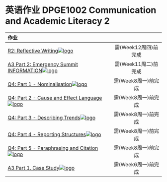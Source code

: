 # 英语作业 DPGE1002 Communication and Academic Literacy 2

|作业||
|:-|:-:|
|  [R2: Reflective Writing![logo](../../../../../logosvg01.svg)](https://moodle.telt.unsw.edu.au/mod/assign/view.php?id=4940777)|需(Week12周四)前完成|
| [A3 Part 2: Emergency Summit INFORMATION![logo](../../../../../logosvg01.svg)](https://moodle.telt.unsw.edu.au/mod/page/view.php?id=4864616)|需(Week11周二)前完成|
| [Q4: Part 1 - Nominalisation![logo](../../../../../logosvg01.svg)](https://moodle.telt.unsw.edu.au/mod/hvp/view.php?id=4864717)|需(Week8周一)前完成|
| [Q4: Part 2 - Cause and Effect Language![logo](../../../../../logosvg01.svg)](https://moodle.telt.unsw.edu.au/mod/hvp/view.php?id=4864718)|需(Week8周一)前完成|
| [Q4: Part 3 - Describing Trends![logo](../../../../../logosvg01.svg)](https://moodle.telt.unsw.edu.au/mod/hvp/view.php?id=4864719)|需(Week8周一)前完成|
| [Q4: Part 4 - Reporting Structures![logo](../../../../../logosvg01.svg)](https://moodle.telt.unsw.edu.au/mod/hvp/view.php?id=4864720)|需(Week8周一)前完成|
| [Q4: Part 5 - Paraphrasing and Citation![logo](../../../../../logosvg01.svg)](https://moodle.telt.unsw.edu.au/mod/quiz/view.php?id=4864721)|需(Week8周一)前完成|
| [A3 Part 1. Case Study![logo](../../../../../logosvg01.svg)](https://moodle.telt.unsw.edu.au/mod/folder/view.php?id=4864611)|需(Week6周一)前完成|
